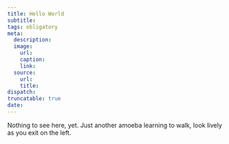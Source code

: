 ```yaml
---
title: Hello World
subtitle:
tags: obligatory
meta:
  description:
  image:
    url:
    caption:
    link:
  source:
    url:
    title:
dispatch:
truncatable: true
date:
---
```

Nothing to see here, yet. Just another amoeba learning to walk, look lively as you exit on the left.
